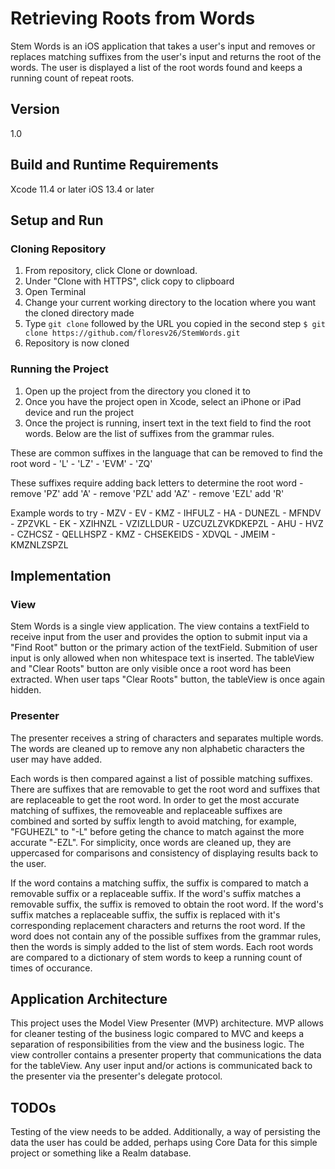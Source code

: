 #  Retrieving Roots from Words

Stem Words is an iOS application that takes a user's input and removes or replaces matching suffixes from the user's input and returns the root of the words. The user is displayed a list of the root words found and keeps a running count of repeat roots. 

## Version

1.0

## Build and Runtime Requirements

Xcode 11.4 or later
iOS 13.4 or later

## Setup and Run 

### Cloning Repository

1. From repository, click Clone or download.
2. Under "Clone with HTTPS", click copy to clipboard
3. Open Terminal
4. Change your current working directory to the location where you want the cloned directory made
5. Type `git clone` followed by the URL you copied in the second step
    `$ git clone https://github.com/floresv26/StemWords.git`
6. Repository is now cloned

### Running the Project

1. Open up the project from the directory you cloned it to
2. Once you have the project open in Xcode, select an iPhone or iPad device and run the project
3. Once the project is running, insert text in the text field to find the root words. Below are the list of suffixes from the grammar rules. 

These are common suffixes in the language that can be removed to find the root word
    - 'L'
    - 'LZ'
    - 'EVM'
    - 'ZQ'
    
These suffixes require adding back letters to determine the root word
    - remove 'PZ' add 'A'
    - remove 'PZL' add 'AZ'
    - remove 'EZL' add 'R'
    
Example words to try
    - MZV
    - EV
    - KMZ
    - IHFULZ
    - HA
    - DUNEZL
    - MFNDV
    - ZPZVKL
    - EK
    - XZIHNZL
    - VZIZLLDUR
    - UZCUZLZVKDKEPZL
    - AHU
    - HVZ
    - CZHCSZ
    - QELLHSPZ
    - KMZ
    - CHSEKEIDS
    - XDVQL
    - JMEIM
    - KMZNLZSPZL

## Implementation

### View

Stem Words is a single view application. The view contains a textField to receive input from the user and provides the option to submit input via a "Find Root" button or the primary action of the textField. Submition of user input is only allowed when non whitespace text is inserted. The tableView and "Clear Roots" button are only visible once a root word has been extracted. When user taps "Clear Roots" button, the tableView is once again hidden.

### Presenter

The presenter receives a string of characters and separates multiple words. The words are cleaned up to remove any non alphabetic characters the user may have added.

Each words is then compared against a list of possible matching suffixes. There are suffixes that are removable to get the root word and suffixes that are replaceable to get the root word. In order to get the most accurate matching of suffixes, the removeable and replaceable suffixes are combined and sorted by suffix length to avoid matching, for example, "FGUHEZL" to "-L" before geting the chance to match against the more accurate "-EZL". For simplicity, once words are cleaned up, they are uppercased for comparisons and consistency of displaying results back to the user.

If the word contains a matching suffix, the suffix is compared to match a removable suffix or a replaceable suffix. If the word's suffix matches a removable suffix, the suffix is removed to obtain the root word. If the word's suffix matches a replaceable suffix, the suffix is replaced with it's corresponding replacement characters and returns the root word. If the word does not contain any of the possible suffixes from the grammar rules, then the words is simply added to the list of stem words. Each root words are compared to a dictionary of stem words to keep a running count of times of occurance.

## Application Architecture

This project uses the Model View Presenter (MVP) architecture. MVP allows for cleaner testing of the business logic compared to MVC and keeps a separation of responsibilities from the view and the business logic. The view controller contains a presenter property that communications the data for the tableView. Any user input and/or actions is communicated back to the presenter via the presenter's delegate protocol.

## TODOs

Testing of the view needs to be added. Additionally, a way of persisting the data the user has could be added, perhaps using Core Data for this simple project or something like a Realm database.

